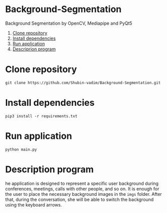 # Background-Segmentation
Background Segmentation by OpenCV, Mediapipe and PyQt5
 
1. [Clone repository](#clone)
2. [Install dependencies](#set_req)
3. [Run application](#run)
4. [Descriprion program](#description)


# <a name="clone">Clone repository</a>
```
git clone https://github.com/Shubin-vadim/Background-Segmentation.git
```

# <a name="set_req">Install dependencies</a>

```
pip3 install -r requirements.txt
```

# <a name="run">Run application</a>

```
python main.py
```

# <a name="description">Description program</a>

he application is designed to represent a specific user background during conferences, meetings, calls with other people, and so on.
It is enough for the user to place the necessary background images in the `imgs` folder. After that, during the conversation, she will be able to switch the background using the keyboard arrows.
